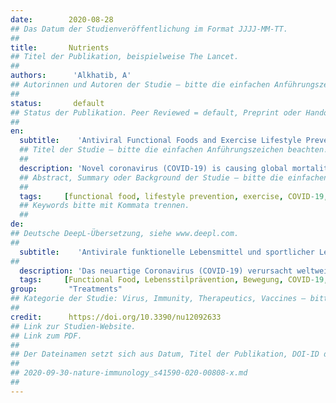 ```yaml
---
date:        2020-08-28
## Das Datum der Studienveröffentlichung im Format JJJJ-MM-TT.
##
title:       Nutrients 
## Titel der Publikation, beispielweise The Lancet.
##
authors:      'Alkhatib, A'
## Autorinnen und Autoren der Studie – bitte die einfachen Anführungszeichen beachten!
##
status:       default
## Status der Publikation. Peer Reviewed = default, Preprint oder Handout (Thesenpapier)
##
en:
  subtitle:    'Antiviral Functional Foods and Exercise Lifestyle Prevention of Coronavirus'
  ## Titel der Studie – bitte die einfachen Anführungszeichen beachten!
  ##
  description: 'Novel coronavirus (COVID-19) is causing global mortality and lockdown burdens. A compromised immune system is a known risk factor for all viral influenza infections. Functional foods optimize the immune system capacity to prevent and control pathogenic viral infections, while physical activity augments such protective benefits. Exercise enhances innate and adaptive immune systems through acute, transient, and long-term adaptations to physical activity in a dose-response relationship. Functional foods prevention of non-communicable disease can be translated into protecting against respiratory viral infections and COVID-19. Functional foods and nutraceuticals within popular diets contain immune-boosting nutraceuticals, polyphenols, terpenoids, flavonoids, alkaloids, sterols, pigments, unsaturated fatty-acids, micronutrient vitamins and minerals, including vitamin A, B6, B12, C, D, E, and folate, and trace elements, including zinc, iron, selenium, magnesium, and copper. Foods with antiviral properties include fruits, vegetables, fermented foods and probiotics, olive oil, fish, nuts and seeds, herbs, roots, fungi, amino acids, peptides, and cyclotides. Regular moderate exercise may contribute to reduce viral risk and enhance sleep quality during quarantine, in combination with appropriate dietary habits and functional foods. Lifestyle and appropriate nutrition with functional compounds may offer further antiviral approaches for public health.'
  ## Abstract, Summary oder Background der Studie – bitte die einfachen Anführungszeichen beachten!
  ##
  tags:     [functional food, lifestyle prevention, exercise, COVID-19, viral infection, immune system]
  ## Keywords bitte mit Kommata trennen.
  ##
de: 
## Deutsche DeepL-Übersetzung, siehe www.deepl.com.
##
  subtitle:    'Antivirale funktionelle Lebensmittel und sportlicher Lebensstil - Prävention des Coronavirus'
##
  description: 'Das neuartige Coronavirus (COVID-19) verursacht weltweit hohe Sterblichkeits- und Schließungsraten. Ein geschwächtes Immunsystem ist ein bekannter Risikofaktor für alle viralen Grippeinfektionen. Funktionelle Lebensmittel optimieren die Fähigkeit des Immunsystems, pathogenen Virusinfektionen vorzubeugen und sie zu bekämpfen, während körperliche Aktivität diese Schutzwirkung verstärkt. Bewegung verbessert das angeborene und adaptive Immunsystem durch akute, vorübergehende und langfristige Anpassungen an körperliche Aktivität in einer Dosis-Wirkungs-Beziehung. Die Prävention nicht übertragbarer Krankheiten durch funktionelle Lebensmittel lässt sich auf den Schutz vor viralen Infektionen der Atemwege und COVID-19 übertragen. Funktionelle Lebensmittel und Nutrazeutika in der gängigen Ernährung enthalten immunstärkende Nutrazeutika, Polyphenole, Terpenoide, Flavonoide, Alkaloide, Sterole, Pigmente, ungesättigte Fettsäuren, Mikronährstoffvitamine und -mineralien, einschließlich Vitamin A, B6, B12, C, D, E und Folsäure, sowie Spurenelemente, einschließlich Zink, Eisen, Selen, Magnesium und Kupfer. Zu den Lebensmitteln mit antiviralen Eigenschaften gehören Obst, Gemüse, fermentierte Lebensmittel und Probiotika, Olivenöl, Fisch, Nüsse und Samen, Kräuter, Wurzeln, Pilze, Aminosäuren, Peptide und Zyklotide. Regelmäßige moderate Bewegung kann dazu beitragen, das virale Risiko zu verringern und die Schlafqualität während der Quarantäne zu verbessern, in Kombination mit geeigneten Ernährungsgewohnheiten und funktionellen Lebensmitteln. Der Lebensstil und eine angemessene Ernährung mit funktionellen Stoffen können weitere antivirale Ansätze für die öffentliche Gesundheit bieten.'
  tags:     [Functional Food, Lebensstilprävention, Bewegung, COVID-19, Virusinfektion, Immunsystem]
group:       "Treatments"
## Kategorie der Studie: Virus, Immunity, Therapeutics, Vaccines – bitte die Anführungszeichen beachten!
##
credit:      https://doi.org/10.3390/nu12092633
## Link zur Studien-Website.
## Link zum PDF.
##
## Der Dateinamen setzt sich aus Datum, Titel der Publikation, DOI-ID der Studie (nach dem letzten Slash) und der Dateiendung zusammen. Bitte den Unterstrich vor der DOI-ID beachten!
##
## 2020-09-30-nature-immunology_s41590-020-00808-x.md
##
---
```

<object data="{{ page.link }}" style='height:calc(100vh - 400px); width: 100%' type='application/pdf'></object>